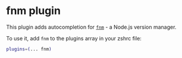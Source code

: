 # fnm plugin

This plugin adds autocompletion for [`fnm`](https://github.com/Schniz/fnm) - a
Node.js version manager.

To use it, add `fnm` to the plugins array in your zshrc file:

```zsh
plugins=(... fnm)
```
